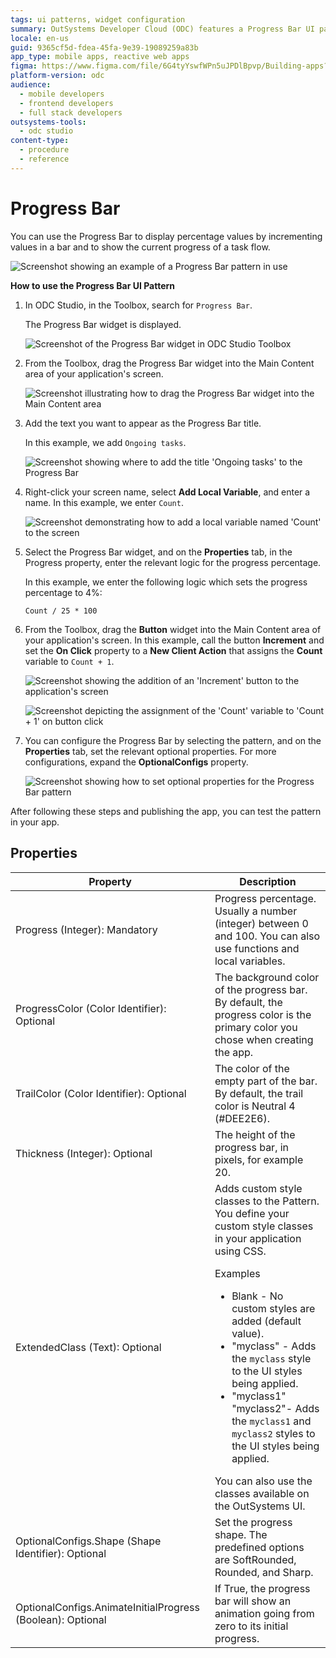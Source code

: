 ```yaml
---
tags: ui patterns, widget configuration
summary: OutSystems Developer Cloud (ODC) features a Progress Bar UI pattern for visually tracking task completion percentages.
locale: en-us
guid: 9365cf5d-fdea-45fa-9e39-19089259a83b
app_type: mobile apps, reactive web apps
figma: https://www.figma.com/file/6G4tyYswfWPn5uJPDlBpvp/Building-apps?type=design&node-id=3208%3A19941&t=ZwHw8hXeFhwYsO5V-1
platform-version: odc
audience:
  - mobile developers
  - frontend developers
  - full stack developers
outsystems-tools:
  - odc studio
content-type:
  - procedure
  - reference
---
```


# Progress Bar

You can use the Progress Bar to display percentage values by incrementing values in a bar and to show the current progress of a task flow.

![Screenshot showing an example of a Progress Bar pattern in use](images/progressbar-example-ss.png "Progress Bar Example")

**How to use the Progress Bar UI Pattern**

1. In ODC Studio, in the Toolbox, search for `Progress Bar`.

    The Progress Bar widget is displayed.

    ![Screenshot of the Progress Bar widget in ODC Studio Toolbox](images/progressbar-widget-ss.png "Progress Bar Widget")

1. From the Toolbox, drag the Progress Bar widget into the Main Content area of your application's screen.

    ![Screenshot illustrating how to drag the Progress Bar widget into the Main Content area](images/progressbar-dragwidget-ss.png "Drag Progress Bar Widget")

1. Add the text you want to appear as the Progress Bar title. 

    In this example, we add `Ongoing tasks`.

    ![Screenshot showing where to add the title 'Ongoing tasks' to the Progress Bar](images/progressbar-text-ss.png "Add Title to Progress Bar")

1. Right-click your screen name, select **Add Local Variable**, and enter a name. In this example, we enter `Count`.

    ![Screenshot demonstrating how to add a local variable named 'Count' to the screen](images/progressbar-var-ss.png "Add Local Variable")

1. Select the Progress Bar widget, and on the **Properties** tab, in the Progress property, enter the relevant logic for the progress percentage.

    In this example, we enter the following logic which sets the progress percentage to 4%:

    ``Count / 25 * 100``

1. From the Toolbox, drag the **Button** widget into the Main Content area of your application's screen. In this example, call the button **Increment** and set the **On Click** property to a **New Client Action** that assigns the **Count** variable to ``Count + 1``.

    ![Screenshot showing the addition of an 'Increment' button to the application's screen](images/progressbar-button-ss.png "Add Increment Button")

    ![Screenshot depicting the assignment of the 'Count' variable to 'Count + 1' on button click](images/progressbar-assign-ss.png "Set Assign Action")

1. You can configure the Progress Bar by selecting the pattern, and on the **Properties** tab, set the relevant optional properties. For more configurations, expand the **OptionalConfigs** property.

    ![Screenshot showing how to set optional properties for the Progress Bar pattern](images/progressbar-prop-ss.png "Set Optional Properties for Progress Bar Pattern")

After following these steps and publishing the app, you can test the pattern in your app.

## Properties

| Property                                                   | Description                                                                                                                                                                                                                                                                                                                                                                                                                                                                                                                                                                                                                              |
|------------------------------------------------------------|------------------------------------------------------------------------------------------------------------------------------------------------------------------------------------------------------------------------------------------------------------------------------------------------------------------------------------------------------------------------------------------------------------------------------------------------------------------------------------------------------------------------------------------------------------------------------------------------------------------------------------------|
| Progress (Integer): Mandatory                              | Progress percentage. Usually a number (integer) between 0 and 100. You can also use functions and local variables.                                                                                                                                                                                                                                                                                                                                                                                                                                                                                                                       |
| ProgressColor (Color Identifier): Optional                 | The background color of the progress bar. By default, the progress color is the primary color you chose when creating the app.                                                                                                                                                                                                                                                                                                                                                                                                                                                                                                           |
| TrailColor (Color Identifier): Optional                    | The color of the empty part of the bar. By default, the trail color is Neutral 4 (#DEE2E6).                                                                                                                                                                                                                                                                                                                                                                                                                                                                                                                                              |
| Thickness (Integer): Optional                              | The height of the progress bar, in pixels, for example 20.                                                                                                                                                                                                                                                                                                                                                                                                                                                                                                                                                                               |
| ExtendedClass (Text): Optional                             | Adds custom style classes to the Pattern. You define your custom style classes in your application using CSS. <p>Examples <ul><li>Blank - No custom styles are added (default value).</li><li>"myclass" - Adds the ``myclass`` style to the UI styles being applied.</li><li>"myclass1" "myclass2"- Adds the ``myclass1`` and ``myclass2`` styles to the UI styles being applied.</li></ul></p>You can also use the classes available on the OutSystems UI. |
| OptionalConfigs.Shape (Shape Identifier): Optional         | Set the progress shape. The predefined options are SoftRounded, Rounded, and Sharp.                                                                                                                                                                                                                                                                                                                                                                                                                                                                                                                                                      |
| OptionalConfigs.AnimateInitialProgress (Boolean): Optional | If True, the progress bar will show an animation going from zero to its initial progress.                                                                                                                                                                                                                                                                                                                                                                                                                                                                                                                                                |
